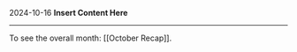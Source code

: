 2024-10-16
__Insert Content Here__
_______________________
To see the overall month: [[October Recap]].